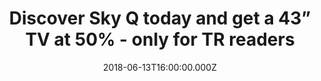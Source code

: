 ---
campaign-uuid: "c-e62435a3-8174-45b8-b525-c91836e73807"
type: "Preview"
category: "Entertainment"
date: "2018-06-13T16:00:00.000Z"
end-date: "2018-10-13T16:00:00.000Z"
disable-form: false
is_promoted: false
has_entry_page: true
title: "Discover Sky Q today and get a 43” TV at 50% - only for TR readers"
competition-description: "<i>Sky Q is the UK company’s top-tier TV service, and proof\
  \ that Sky is able to keep pace with a world that’s increasingly used to streaming\
  \ on-demand content whenever it likes, rather than circling stuff in a TV guide\
  \ with a dried-up Bic.</i> – TR review\r\n<br />\r\nThe offer for you\r\nSign up\
  \ to the full Sky Q experience before the 31st May 2018 and get a discount code\
  \ taking the price of a 43-inch 4K Ultra HD HDR LG TV (43UK6300PLB) down from £\
  599 to £249\r\nConditions apply"
hero-header: "Discover Sky Q today and get a 43” TV at 50%"
terms-confirmation: "N/A"
banner-img: "https://assets.expresslyapp.com/asset-533ddc7a-846d-4c8f-b9e4-060614996f07.jpg"
logo-left-href: "http://www.sky.com/shop/tv/sky-q/"
logo-left-image: "https://assets.expresslyapp.com/asset-ba25f5d7-cffc-4b48-be86-a896075029fa.jpg"
logo-left-title: "Sky"
bg-image-hero: "https://assets.expresslyapp.com/asset-6316277e-70e1-4913-a1de-7a6a6e7fcb11.jpg"
bg-image-first: "https://assets.expresslyapp.com/asset-4f8539e2-8cfd-428c-b71c-28f3f247048b.jpg"
bg-image-second: "https://assets.expresslyapp.com/asset-a4d17dfe-fd65-4ee9-ba10-21831717ae05.jpg"
bg-image-third: "https://assets.expresslyapp.com/asset-421b9f00-dad5-43c2-827b-19c783c398b2.jpg"
section1-content: "Dolby Atmos - available to customers with a Sky Q 2TB box, Sky\
  \ Q Multiscreen subscription and compatible Dolby Atmos speakers - immerses the\
  \ viewer in the action with audio that moves around your room in three-dimensional\
  \ space."
section2-content: "Watch Sky on TVs and tablets around your home with our Sky Q Mini\
  \ boxes. They're wireless, so there's no mess and no fuss. Plus, you can pause what\
  \ you’re watching in one room and pick up where you left off in another."
section3-content: "The offer for you\r\nSign up to the full Sky Q experience before\
  \ the 31st May 2018 and get a discount code taking the price of a 43-inch 4K Ultra\
  \ HD HDR LG TV (43UK6300PLB) down from £599 to £249\r\nConditions apply"
entry-title: "Discover Sky Q today and get a 43” TV at 50%"
entry-content: "Only for the first 100 TR readers - fast!"
has-winner: false
prize-description: "Discover Sky Q today and get a 43” TV at 50%"
---